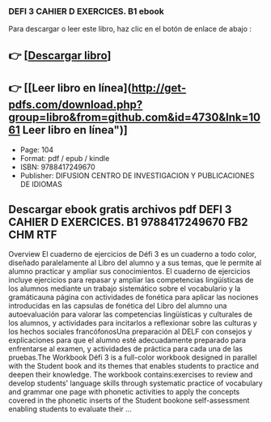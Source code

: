 ### DEFI 3 CAHIER D EXERCICES. B1  ebook

Para descargar o leer este libro, haz clic en el botón de enlace de abajo :

## 👉  [**[Descargar libro](http://get-pdfs.com/download.php?group=libro&from=github.com&id=4730&lnk=1061 "Descargar libro")**]

## 👉  [**[Leer libro en línea](http://get-pdfs.com/download.php?group=libro&from=github.com&id=4730&lnk=1061 Leer libro en línea")**]




* Page: 104
* Format: pdf / epub / kindle
* ISBN: 9788417249670
* Publisher:  DIFUSION CENTRO DE INVESTIGACION Y PUBLICACIONES DE IDIOMAS 

## Descargar ebook gratis archivos pdf DEFI 3 CAHIER D EXERCICES. B1 9788417249670 FB2 CHM RTF

Overview
El cuaderno de ejercicios de Défi 3 es un cuaderno a todo color, diseñado paralelamente al Libro del alumno y a sus temas, que le permite al alumno practicar y ampliar sus conocimientos.
El cuaderno de ejercicios incluye ejercicios para repasar y ampliar las competencias lingüísticas de los alumnos mediante un trabajo sistemático sobre el vocabulario y la gramáticauna página con actividades de fonética para aplicar las nociones introducidas en las capsulas de fonética del Libro del alumno
una autoevaluación para valorar las competencias lingüísticas y culturales de los alumnos, y actividades para incitarlos a reflexionar sobre las culturas y los hechos sociales francófonosUna preparación al DELF con consejos y explicaciones para que el alumno esté adecuadamente preparado para enfrentarse al examen, y actividades de práctica para cada una de las pruebas.The Workbook Défi 3 is a full-color workbook designed in parallel with the Student book and its themes that enables students to practice and deepen their knowledge.
The workbook contains:exercises to review and develop students&#039; language skills through systematic practice of vocabulary and grammar
one page with phonetic activities to apply the concepts covered in the phonetic inserts of the Student bookone self-assessment enabling students to evaluate their ...



